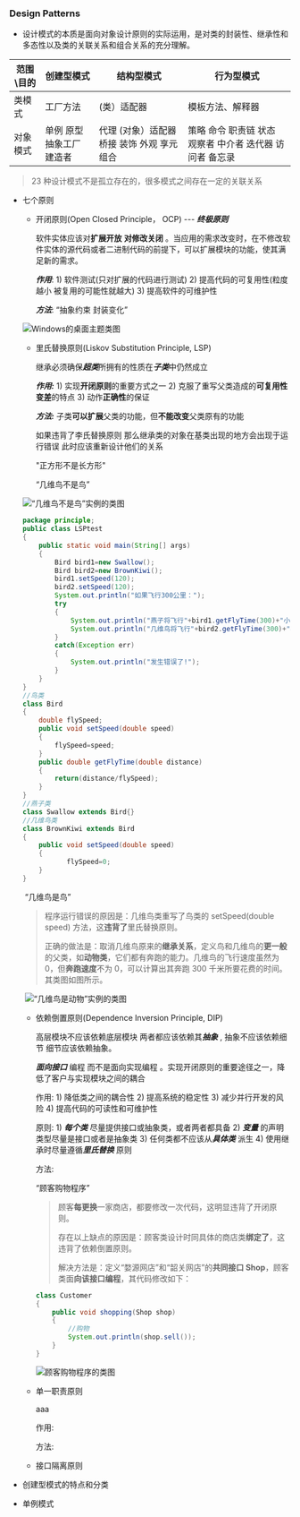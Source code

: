 ### Design Patterns

- 设计模式的本质是面向对象设计原则的实际运用，是对类的封装性、继承性和多态性以及类的关联关系和组合关系的充分理解。

| 范围\目的 | 创建型模式                   | 结构型模式                                        | 行为型模式                                                   |
| --------- | ---------------------------- | ------------------------------------------------- | ------------------------------------------------------------ |
| 类模式    | 工厂方法                     | (类）适配器                                       | 模板方法、解释器                                             |
| 对象模式  | 单例  原型  抽象工厂  建造者 | 代理  (对象）适配器  桥接  装饰  外观  享元  组合 | 策略  命令  职责链  状态  观察者  中介者  迭代器  访问者  备忘录 |

> 23 种设计模式不是孤立存在的，很多模式之间存在一定的关联关系

- 七个原则

  - 开闭原则(Open Closed Principle， OCP) --- ***终极原则***

    软件实体应该对**扩展开放** **对修改关闭** 。当应用的需求改变时，在不修改软件实体的源代码或者二进制代码的前提下，可以扩展模块的功能，使其满足新的需求。

    ***作用***: 1) 软件测试(只对扩展的代码进行测试) 2) 提高代码的可复用性(粒度越小 被复用的可能性就越大) 3) 提高软件的可维护性

    ***方法***:  “抽象约束 封装变化”

  ![Windows的桌面主题类图](Design-Patterns.assets/3-1Q113100151L5.gif)

  

  - 里氏替换原则(Liskov Substitution Principle, LSP)

    继承必须确保***超类***所拥有的性质在***子类***中仍然成立

    ***作用:*** 1) 实现**开闭原则**的重要方式之一 2) 克服了重写父类造成的**可复用性变差**的特点 3) 动作**正确性**的保证

    ***方法:*** 子类**可以扩展**父类的功能，但**不能改变**父类原有的功能 

    如果违背了李氏替换原则 那么继承类的对象在基类出现的地方会出现于运行错误 此时应该重新设计他们的关系

    "正方形不是长方形"

    “几维鸟不是鸟”

  ![“几维鸟不是鸟”实例的类图](Design-Patterns.assets/3-1Q11311094H32.gif)

  ```java
  package principle;
  public class LSPtest
  {
      public static void main(String[] args)
      {
          Bird bird1=new Swallow();
          Bird bird2=new BrownKiwi();
          bird1.setSpeed(120);
          bird2.setSpeed(120);
          System.out.println("如果飞行300公里：");
          try
          {
              System.out.println("燕子将飞行"+bird1.getFlyTime(300)+"小时.");
              System.out.println("几维鸟将飞行"+bird2.getFlyTime(300)+"小时。");
          }
          catch(Exception err)
          {
              System.out.println("发生错误了!");
          }
      }
  }
  //鸟类
  class Bird
  {
      double flySpeed;
      public void setSpeed(double speed)
      {
          flySpeed=speed;
      }
      public double getFlyTime(double distance)
      {
          return(distance/flySpeed);
      }
  }
  //燕子类
  class Swallow extends Bird{}
  //几维鸟类
  class BrownKiwi extends Bird
  {
      public void setSpeed(double speed)
      {
             flySpeed=0;
      }
  }
  ```

  ​		“几维鸟是鸟”

  > 程序运行错误的原因是：几维鸟类重写了鸟类的 setSpeed(double speed)  方法，这**违背了**里氏替换原则。
  >
  > 正确的做法是：取消几维鸟原来的**继承关系**，定义鸟和几维鸟的**更一般**的父类，如**动物类**，它们都有奔跑的能力。几维鸟的飞行速度虽然为 0，但**奔跑速度**不为 0，可以计算出其奔跑 300 千米所要花费的时间。其类图如图所示。

  ​	![“几维鸟是动物”实例的类图](Design-Patterns.assets/3-1Q11311101SN.gif)

  

  - 依赖倒置原则(Dependence Inversion Principle, DIP)

    高层模块不应该依赖底层模块 两者都应该依赖其***抽象*** ,  抽象不应该依赖细节 细节应该依赖抽象。

    ***面向接口*** 编程 而不是面向实现编程 。实现开闭原则的重要途径之一，降低了客户与实现模块之间的耦合

    作用: 1) 降低类之间的耦合性 2) 提高系统的稳定性 3) 减少并行开发的风险 4) 提高代码的可读性和可维护性

    原则: 1) ***每个类*** 尽量提供接口或抽象类，或者两者都具备 2) ***变量*** 的声明类型尽量是接口或者是抽象类 3) 任何类都不应该从***具体类*** 派生 4) 使用继承时尽量遵循***里氏替换*** 原则

    方法: 

    “顾客购物程序”

    > 顾客**每更换**一家商店，都要修改一次代码，这明显违背了开闭原则。
    >
    > 存在以上缺点的原因是：顾客类设计时同具体的商店类**绑定了**，这违背了依赖倒置原则。
    >
    > 解决方法是：定义“婺源网店”和“韶关网店”的**共同接口 Shop**，顾客类面**向该接口编程**，其代码修改如下：

    ```java
    class Customer
    {
        public void shopping(Shop shop)
        {
            //购物
            System.out.println(shop.sell());
        }
    }
    ```

    ![顾客购物程序的类图](Design-Patterns.assets/3-1Q113131610L7.gif)

  

  - 单一职责原则

    aaa

    作用:

    方法: 

  

  

  

  

  

  

  

  

  - 接口隔离原则

- 创建型模式的特点和分类

- 单例模式





















